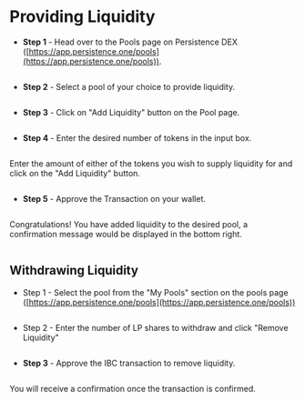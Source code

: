 # Providing Liquidity

* **Step 1** - Head over to the Pools page on Persistence DEX ([https://app.persistence.one/pools](https://app.persistence.one/pools)).

<figure><img src="https://docs.dexter.zone/~gitbook/image?url=https%3A%2F%2F2753824657-files.gitbook.io%2F%7E%2Ffiles%2Fv0%2Fb%2Fgitbook-x-prod.appspot.com%2Fo%2Fspaces%252F9LsBCKFqnrfW4Kl6Y0k0%252Fuploads%252Fee70DdeoxaSh6OA2mlB6%252FPools.png%3Falt%3Dmedia%26token%3Da8eb4109-5789-452a-81c9-507a617d41aa&#x26;width=768&#x26;dpr=4&#x26;quality=100&#x26;sign=414d92c474dc0b502757d95ad3bca7788283383690c62caf6d534fd5e9854ce0" alt=""><figcaption></figcaption></figure>

* **Step 2** - Select a pool of your choice to provide liquidity.

<figure><img src="https://docs.dexter.zone/~gitbook/image?url=https%3A%2F%2F2753824657-files.gitbook.io%2F%7E%2Ffiles%2Fv0%2Fb%2Fgitbook-x-prod.appspot.com%2Fo%2Fspaces%252F9LsBCKFqnrfW4Kl6Y0k0%252Fuploads%252Fr4w9XJyA25yeARSyNLC7%252FAll%2520Pools.png%3Falt%3Dmedia%26token%3D4c09eb81-8f7a-4b20-9918-b23b9ba0953c&#x26;width=768&#x26;dpr=4&#x26;quality=100&#x26;sign=592f52cb17c5d6da86495070df7b17f9db44892aaaab1b5db3dbd07af57ab078" alt=""><figcaption></figcaption></figure>

* **Step 3** - Click on "Add Liquidity" button on the Pool page.

<figure><img src="https://docs.dexter.zone/~gitbook/image?url=https%3A%2F%2F2753824657-files.gitbook.io%2F%7E%2Ffiles%2Fv0%2Fb%2Fgitbook-x-prod.appspot.com%2Fo%2Fspaces%252F9LsBCKFqnrfW4Kl6Y0k0%252Fuploads%252FFDNsJSzo5XPnMMmkdf7V%252FAdd%2520Liquidity.png%3Falt%3Dmedia%26token%3D5b6015b2-cb8f-4d7d-976d-e99c7facc2e8&#x26;width=768&#x26;dpr=4&#x26;quality=100&#x26;sign=3bc5274fb7a1c5e59e25f86536f970713ee670453b54e44717611ec84259e6aa" alt=""><figcaption></figcaption></figure>

* **Step 4** - Enter the desired number of tokens in the input box.

<figure><img src="https://docs.dexter.zone/~gitbook/image?url=https%3A%2F%2F2753824657-files.gitbook.io%2F%7E%2Ffiles%2Fv0%2Fb%2Fgitbook-x-prod.appspot.com%2Fo%2Fspaces%252F9LsBCKFqnrfW4Kl6Y0k0%252Fuploads%252F2TZCNsV1UnCOEKb7hJhA%252FScreenshot%25202023-03-24%2520at%25209.57.40%2520PM.png%3Falt%3Dmedia%26token%3D4275c797-7bd2-492a-ae32-f8430785660e&#x26;width=768&#x26;dpr=4&#x26;quality=100&#x26;sign=fa81510f736123d85a4cb037fac31a0fd17c968271f3642cf4ffa3c15aa867bd" alt=""><figcaption></figcaption></figure>

Enter the amount of either of the tokens you wish to supply liquidity for and click on the "Add Liquidity" button.

<figure><img src="https://docs.dexter.zone/~gitbook/image?url=https%3A%2F%2F2753824657-files.gitbook.io%2F%7E%2Ffiles%2Fv0%2Fb%2Fgitbook-x-prod.appspot.com%2Fo%2Fspaces%252F9LsBCKFqnrfW4Kl6Y0k0%252Fuploads%252FAV4FVgLwWd6J9xtmtlkL%252FScreenshot%25202023-03-24%2520at%252010.51.06%2520PM.png%3Falt%3Dmedia%26token%3D9c8aac9c-85cf-42a6-8bd5-5f6a37722898&#x26;width=768&#x26;dpr=4&#x26;quality=100&#x26;sign=cd88d5d6b8845f3390214560e309f9f5cf823562210764423d11038c649ed2ef" alt=""><figcaption></figcaption></figure>

* **Step 5** - Approve the Transaction on your wallet.

<figure><img src="https://docs.dexter.zone/~gitbook/image?url=https%3A%2F%2F2753824657-files.gitbook.io%2F%7E%2Ffiles%2Fv0%2Fb%2Fgitbook-x-prod.appspot.com%2Fo%2Fspaces%252F9LsBCKFqnrfW4Kl6Y0k0%252Fuploads%252FcFqm5m1i88Wjzc9KYfTe%252FBroadcasting.png%3Falt%3Dmedia%26token%3Dab24b5cf-8d57-4b38-9e0b-ab60b039e078&#x26;width=768&#x26;dpr=4&#x26;quality=100&#x26;sign=21fe23b6791c0a65961ea833e994048284677579e330be4e371443477b6eef3c" alt=""><figcaption></figcaption></figure>

Congratulations! You have added liquidity to the desired pool, a confirmation message would be displayed in the bottom right.

<figure><img src="https://docs.dexter.zone/~gitbook/image?url=https%3A%2F%2F2753824657-files.gitbook.io%2F%7E%2Ffiles%2Fv0%2Fb%2Fgitbook-x-prod.appspot.com%2Fo%2Fspaces%252F9LsBCKFqnrfW4Kl6Y0k0%252Fuploads%252FZglc27HbZaN2Gk4rQumN%252FSuccess.png%3Falt%3Dmedia%26token%3Da84c1fc6-8308-4bf1-a282-d77cdd84c377&#x26;width=768&#x26;dpr=4&#x26;quality=100&#x26;sign=4792c548ec7276b8e9abf476593b054e12d94fce21c86423475dc8424c6aed5c" alt=""><figcaption></figcaption></figure>

## Withdrawing Liquidity <a href="#withdrawing-liquidity" id="withdrawing-liquidity"></a>

* Step 1 - Select the pool from the "My Pools" section on the pools page ([https://app.persistence.one/pools](https://app.persistence.one/pools))

<figure><img src="https://docs.dexter.zone/~gitbook/image?url=https%3A%2F%2F2753824657-files.gitbook.io%2F%7E%2Ffiles%2Fv0%2Fb%2Fgitbook-x-prod.appspot.com%2Fo%2Fspaces%252F9LsBCKFqnrfW4Kl6Y0k0%252Fuploads%252FRPpuIzQvozaDMBTGFsrx%252FScreenshot%25202023-03-26%2520at%25202.58.15%2520PM.png%3Falt%3Dmedia%26token%3D1daa4b71-fcf5-4aa6-a6db-0023abc0472d&#x26;width=768&#x26;dpr=4&#x26;quality=100&#x26;sign=d20966a1c739e41d316031a9ddefc23b2c74bcff8918a0f36c0d3931eeab3eb9" alt=""><figcaption></figcaption></figure>

* Step 2 - Enter the number of LP shares to withdraw and click "Remove Liquidity"

<figure><img src="https://docs.dexter.zone/~gitbook/image?url=https%3A%2F%2F2753824657-files.gitbook.io%2F%7E%2Ffiles%2Fv0%2Fb%2Fgitbook-x-prod.appspot.com%2Fo%2Fspaces%252F9LsBCKFqnrfW4Kl6Y0k0%252Fuploads%252FgvWZ3PL29xJb3EEsKJiT%252FScreenshot%25202023-03-26%2520at%25203.02.11%2520PM.png%3Falt%3Dmedia%26token%3Db48d568a-dffc-4c49-ab2d-b021390c23b1&#x26;width=768&#x26;dpr=4&#x26;quality=100&#x26;sign=64055724ea71b436e3693c5d9b418f142214f516526b9e38cea2cfb078a34c0f" alt=""><figcaption></figcaption></figure>

* **Step 3** - Approve the IBC transaction to remove liquidity.

<figure><img src="https://docs.dexter.zone/~gitbook/image?url=https%3A%2F%2F2753824657-files.gitbook.io%2F%7E%2Ffiles%2Fv0%2Fb%2Fgitbook-x-prod.appspot.com%2Fo%2Fspaces%252F9LsBCKFqnrfW4Kl6Y0k0%252Fuploads%252FP1Zc5ag5cJpFQPOA7HpX%252FTRansaction.png%3Falt%3Dmedia%26token%3Dfd3d59e0-ea3a-4f67-a8a6-b690588dac19&#x26;width=768&#x26;dpr=4&#x26;quality=100&#x26;sign=f90da8bd0ca40f0aba90e54f26d08bdf111fb612a2c4eed8ea505e6342940b80" alt=""><figcaption></figcaption></figure>

You will receive a confirmation once the transaction is confirmed.

<figure><img src="https://docs.dexter.zone/~gitbook/image?url=https%3A%2F%2F2753824657-files.gitbook.io%2F%7E%2Ffiles%2Fv0%2Fb%2Fgitbook-x-prod.appspot.com%2Fo%2Fspaces%252F9LsBCKFqnrfW4Kl6Y0k0%252Fuploads%252FhxC3fhMDSnI2oMTlPDig%252FSuccess.png%3Falt%3Dmedia%26token%3Df2453f95-2a5c-4e24-8390-8a27ff545ba5&#x26;width=768&#x26;dpr=4&#x26;quality=100&#x26;sign=28b4bec387a25b32c8648deb2bb1cdbc1299091c73bbbefdbbbc75ee43e1e666" alt=""><figcaption></figcaption></figure>
